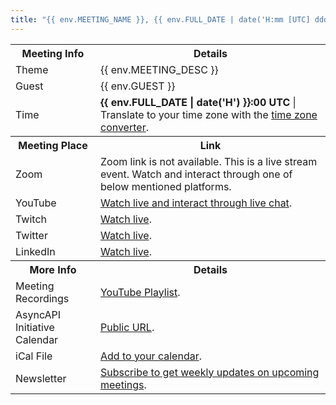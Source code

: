 ```yaml
---
title: "{{ env.MEETING_NAME }}, {{ env.FULL_DATE | date('H:mm [UTC] dddd MMMM Do YYYY') }} {{ env.MEETING_NAME_SUFFIX }}"
---
```


<table>
<tr>
<th>Meeting Info</th>
<th>Details</th>
</tr>
<tr>
<td>Theme</td>
<td>{{ env.MEETING_DESC }}</td>
</tr>
<tr>
<td>Guest</td>
<td>{{ env.GUEST }}</td>
</tr>
<tr>
<td>Time</td>
<td><strong>{{ env.FULL_DATE | date('H') }}:00 UTC</strong> | Translate to your time zone with the <a href="https://dateful.com/convert/coordinated-universal-time-utc?t={{ env.FULL_DATE | date('kk') }}&d={{ env.DATE_ONLY }}">time zone converter</a>.</td>
</tr>
<tr>
<th>Meeting Place</th>
<th>Link</th>
</tr>
<tr>
<td>Zoom</td>
<td>Zoom link is not available. This is a live stream event. Watch and interact through one of below mentioned platforms.</td>
</tr>
<tr>
<td>YouTube</td>
<td><a href="https://www.youtube.com/asyncapi">Watch live and interact through live chat</a>.</td>
</tr>
<tr>
<td>Twitch</td>
<td><a href="https://www.twitch.tv/asyncapi">Watch live</a>.</td>
</tr>
<tr>
<td>Twitter</td>
<td><a href="https://twitter.com/AsyncAPISpec">Watch live</a>.</td>
</tr>
<tr>
<td>LinkedIn</td>
<td><a href="https://www.linkedin.com/company/asyncapi">Watch live</a>.</td>
</tr>
<tr>
<th>More Info</th>
<th>Details</th>
</tr>
<tr>
<td>Meeting Recordings</td>
<td><a href="https://www.youtube.com/playlist?list=PLbi1gRlP7pigPxRRylHGCvpdppYLmSKfJ">YouTube Playlist</a>.</td>
</tr>
<tr>
<td>AsyncAPI Initiative Calendar</td>
<td><a href="https://calendar.google.com/calendar/embed?src=c_q9tseiglomdsj6njuhvbpts11c%40group.calendar.google.com&ctz=UTC">Public URL</a>.</td>
</tr>
<tr>
<td>iCal File</td>
<td><a href="https://calendar.google.com/calendar/ical/c_q9tseiglomdsj6njuhvbpts11c%40group.calendar.google.com/public/basic.ics">Add to your calendar</a>.</td>
</tr>
<tr>
<td>Newsletter</td>
<td><a href="https://www.asyncapi.com/newsletter">Subscribe to get weekly updates on upcoming meetings</a>.</td>
</tr>
</table>